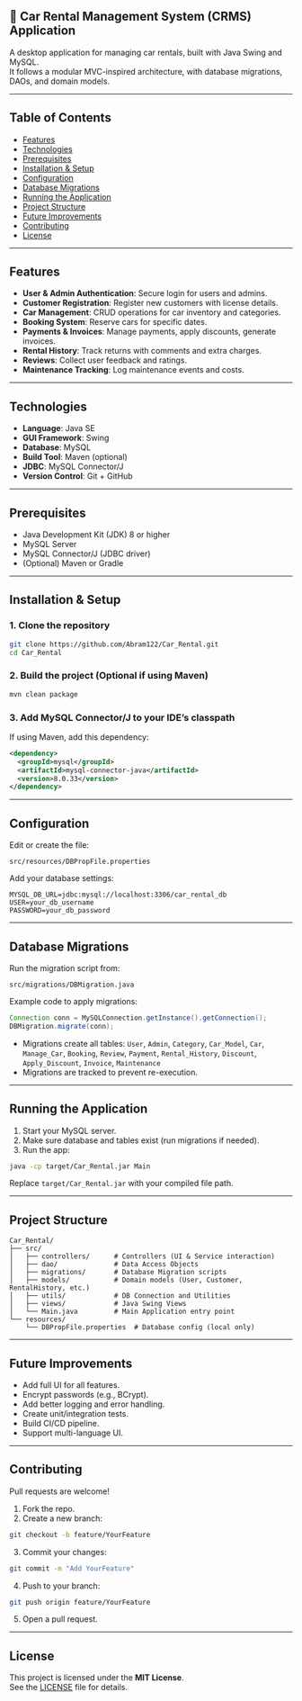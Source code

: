 
## 🚗 Car Rental Management System (CRMS) Application

A desktop application for managing car rentals, built with Java Swing and MySQL.  
It follows a modular MVC-inspired architecture, with database migrations, DAOs, and domain models.

---

## Table of Contents

- [Features](#features)
- [Technologies](#technologies)
- [Prerequisites](#prerequisites)
- [Installation & Setup](#installation--setup)
- [Configuration](#configuration)
- [Database Migrations](#database-migrations)
- [Running the Application](#running-the-application)
- [Project Structure](#project-structure)
- [Future Improvements](#future-improvements)
- [Contributing](#contributing)
- [License](#license)

---

## Features

- **User & Admin Authentication**: Secure login for users and admins.
- **Customer Registration**: Register new customers with license details.
- **Car Management**: CRUD operations for car inventory and categories.
- **Booking System**: Reserve cars for specific dates.
- **Payments & Invoices**: Manage payments, apply discounts, generate invoices.
- **Rental History**: Track returns with comments and extra charges.
- **Reviews**: Collect user feedback and ratings.
- **Maintenance Tracking**: Log maintenance events and costs.

---

## Technologies

- **Language**: Java SE
- **GUI Framework**: Swing
- **Database**: MySQL
- **Build Tool**: Maven (optional)
- **JDBC**: MySQL Connector/J
- **Version Control**: Git + GitHub

---

## Prerequisites

- Java Development Kit (JDK) 8 or higher
- MySQL Server
- MySQL Connector/J (JDBC driver)
- (Optional) Maven or Gradle

---

## Installation & Setup

### 1. Clone the repository

```bash
git clone https://github.com/Abram122/Car_Rental.git
cd Car_Rental
```

### 2. Build the project (Optional if using Maven)

```bash
mvn clean package
```

### 3. Add MySQL Connector/J to your IDE’s classpath

If using Maven, add this dependency:

```xml
<dependency>
  <groupId>mysql</groupId>
  <artifactId>mysql-connector-java</artifactId>
  <version>8.0.33</version>
</dependency>
```

---

## Configuration

Edit or create the file:

```
src/resources/DBPropFile.properties
```

Add your database settings:

```properties
MYSQL_DB_URL=jdbc:mysql://localhost:3306/car_rental_db
USER=your_db_username
PASSWORD=your_db_password
```

---

## Database Migrations

Run the migration script from:

```
src/migrations/DBMigration.java
```

Example code to apply migrations:

```java
Connection conn = MySQLConnection.getInstance().getConnection();
DBMigration.migrate(conn);
```

- Migrations create all tables: `User`, `Admin`, `Category`, `Car_Model`, `Car`, `Manage_Car`, `Booking`, `Review`, `Payment`, `Rental_History`, `Discount`, `Apply_Discount`, `Invoice`, `Maintenance`
- Migrations are tracked to prevent re-execution.

---

## Running the Application

1. Start your MySQL server.
2. Make sure database and tables exist (run migrations if needed).
3. Run the app:

```bash
java -cp target/Car_Rental.jar Main
```

Replace `target/Car_Rental.jar` with your compiled file path.

---

## Project Structure

```plaintext
Car_Rental/
├── src/
│   ├── controllers/      # Controllers (UI & Service interaction)
│   ├── dao/              # Data Access Objects
│   ├── migrations/       # Database Migration scripts
│   ├── models/           # Domain models (User, Customer, RentalHistory, etc.)
│   ├── utils/            # DB Connection and Utilities
│   ├── views/            # Java Swing Views
│   └── Main.java         # Main Application entry point
└── resources/
    └── DBPropFile.properties  # Database config (local only)
```

---

## Future Improvements

- Add full UI for all features.
- Encrypt passwords (e.g., BCrypt).
- Add better logging and error handling.
- Create unit/integration tests.
- Build CI/CD pipeline.
- Support multi-language UI.

---

## Contributing

Pull requests are welcome!

1. Fork the repo.
2. Create a new branch:

```bash
git checkout -b feature/YourFeature
```

3. Commit your changes:

```bash
git commit -m "Add YourFeature"
```

4. Push to your branch:

```bash
git push origin feature/YourFeature
```

5. Open a pull request.

---

## License

This project is licensed under the **MIT License**.  
See the [LICENSE](LICENSE) file for details.

